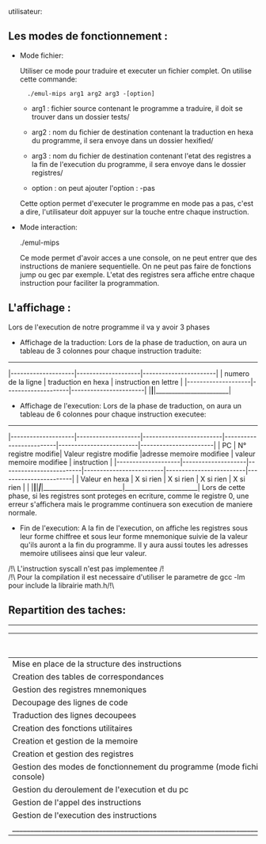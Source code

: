 utilisateur:

## Les modes de fonctionnement :

- Mode fichier:

	Utiliser ce mode pour traduire et executer un fichier complet. On utilise cette commande:

		./emul-mips arg1 arg2 arg3 -[option]
	
	- arg1 : fichier source contenant le programme a traduire, il doit se trouver dans un dossier 
			tests/
	- arg2 : nom du fichier de destination contenant la traduction en hexa du programme, il sera envoye dans un 
			dossier hexified/
	- arg3 : nom du fichier de destination contenant l'etat des registres a la fin de l'execution du programme, 
			il sera envoye dans le dossier registres/

	- option : on peut ajouter l'option : -pas

	Cette option permet d'executer le programme en mode pas a pas, c'est a dire, l'utilisateur doit appuyer sur 
	la touche <entree> entre chaque instruction.

- Mode interaction:

	./emul-mips

	Ce mode permet d'avoir acces a une console, on ne peut entrer que des instructions de maniere sequentielle. 
	On ne peut pas faire de fonctions jump ou gec par exemple.
	L'etat des registres sera affiche entre chaque instruction pour faciliter la programmation.

## L'affichage : 

Lors de l'execution de notre programme il va y avoir 3 phases
- Affichage de la traduction:
	Lors de la phase de traduction, on aura un tableau de 3 colonnes pour chaque instruction traduite:
___________________________________________________________________
|--------------------|--------------------|-----------------------|
| numero de la ligne | traduction en hexa | instruction en lettre |
|--------------------|--------------------|-----------------------|
|____________________|____________________|_______________________|
- Affichage de l'execution:
	Lors de la phase de traduction, on aura un tableau de 6 colonnes pour chaque instruction executee:
_________________________________________________________________________________________________________________________________________________
|--------------------|--------------------|-------------------------|-------------------------|-------------------------|-----------------------|
|		PC			 | N° registre modifie| Valeur registre modifie |adresse memoire modifiee | valeur memoire modifiee | instruction			|
|--------------------|--------------------|-------------------------|-------------------------|-------------------------|-----------------------|
|   Valeur en hexa   | X si rien          | X si rien               | X si rien               | X si rien               |                       |
|____________________|____________________|_________________________|_________________________|_________________________|_______________________|
	Lors de cette phase, si les registres sont proteges en ecriture, comme le registre 0, une erreur s'affichera 
	mais le programme continuera son execution de maniere normale.
- Fin de l'execution:
	A la fin de l'execution, on affiche les registres sous leur forme chiffree et sous leur forme mnemonique suivie 
	de la valeur qu'ils auront a la fin du programme.
	Il y aura aussi toutes les adresses memoire utilisees ainsi que leur valeur.


/!\ L'instruction syscall n'est pas implementee /!\
/!\ Pour la compilation il est necessaire d'utiliser le parametre de gcc -lm pour include la librairie math.h/!\

## Repartition des taches:
_____________________________________________________________________________________________________________________
|																				|	Loan TREHIN  | Romain SERPOLLET	|
|-------------------------------------------------------------------------------|----------------|------------------|																		
|Mise en place de la structure des instructions									|		V		 |		  V		    |		
|Creation des tables de correspondances											|		V		 |		  X		    |
|Gestion des registres mnemoniques												|		V		 |		  X		    |
|Decoupage des lignes de code													|       X		 |        V         |
|Traduction des lignes decoupees												|       X		 |        V         |
|Creation des fonctions utilitaires												|		V		 |		  V		    |
|Creation et gestion de la memoire 												|		V		 |		  V		    |
|Creation et gestion des registres												|		V		 |		  V		    |
|Gestion des modes de fonctionnement du programme (mode fichier/mode console)	|		X		 |		  V		    |
|Gestion du deroulement de l'execution et du pc									|		X		 |		  V		    |
|Gestion de l'appel des instructions											|		V		 |		  X		    |
|Gestion de l'execution des instructions										|		X		 |		  V	        |
|_______________________________________________________________________________|________________|__________________|